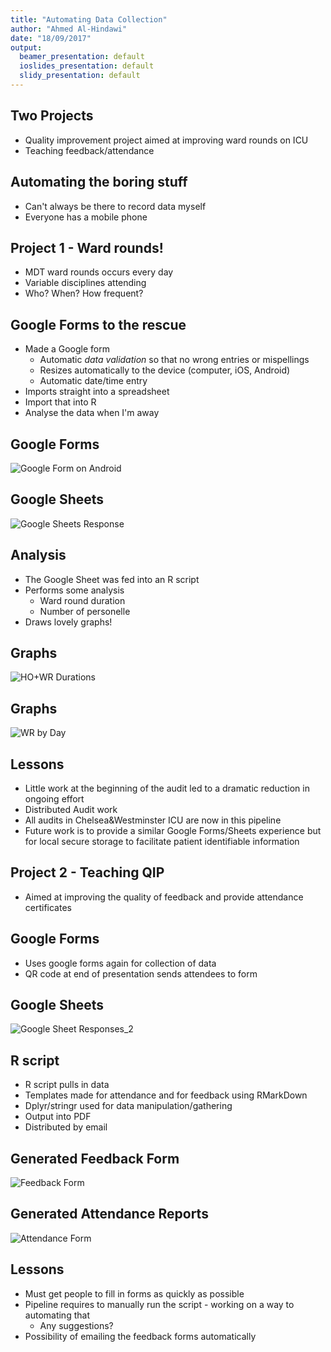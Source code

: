 ```yaml
---
title: "Automating Data Collection"
author: "Ahmed Al-Hindawi"
date: "18/09/2017"
output:
  beamer_presentation: default
  ioslides_presentation: default
  slidy_presentation: default
---
```


## Two Projects

- Quality improvement project aimed at improving ward rounds on ICU
- Teaching feedback/attendance

## Automating the boring stuff

- Can't always be there to record data myself
- Everyone has a mobile phone

## Project 1 - Ward rounds!

- MDT ward rounds occurs every day
- Variable disciplines attending
- Who? When? How frequent?

## Google Forms to the rescue

- Made a Google form
    + Automatic _data validation_ so that no wrong entries or mispellings
    + Resizes automatically to the device (computer, iOS, Android)
    + Automatic date/time entry
- Imports straight into a spreadsheet
- Import that into R
- Analyse the data when I'm away

## Google Forms

![Google Form on Android](img/google_form_example.png)

## Google Sheets

![Google Sheets Response](img/google_sheets_example.png)

## Analysis

- The Google Sheet was fed into an R script
- Performs some analysis
    + Ward round duration
    + Number of personelle
- Draws lovely graphs!

## Graphs

![HO+WR Durations](img/ho+wr_durations.png)

## Graphs

![WR by Day](img/wr_audit_day.png)

## Lessons
- Little work at the beginning of the audit led to a dramatic reduction in ongoing effort
- Distributed Audit work
- All audits in Chelsea&Westminster ICU are now in this pipeline
- Future work is to provide a similar Google Forms/Sheets experience but for local secure storage to facilitate patient identifiable information

## Project 2 - Teaching QIP

- Aimed at improving the quality of feedback and provide attendance certificates

## Google Forms

- Uses google forms again for collection of data
- QR code at end of presentation sends attendees to form

## Google Sheets

![Google Sheet Responses_2](img/pipeline_gs.png)

## R script

- R script pulls in data
- Templates made for attendance and for feedback using RMarkDown
- Dplyr/stringr used for data manipulation/gathering
- Output into PDF
- Distributed by email

## Generated Feedback Form

![Feedback Form](img/pipeline_MH_report.png)

## Generated Attendance Reports

![Attendance Form](img/pipeline_DP_attendance.png)

## Lessons

- Must get people to fill in forms as quickly as possible
- Pipeline requires to manually run the script - working on a way to automating that
  - Any suggestions?
- Possibility of emailing the feedback forms automatically

